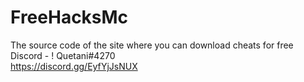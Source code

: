 # FreeHacksMc
The source code of the site where you can download cheats for free  
Discord - ! Quetani#4270  
https://discord.gg/EyfYjJsNUX  
